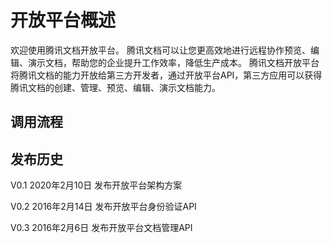 # 开放平台概述
欢迎使用腾讯文档开放平台。
腾讯文档可以让您更高效地进行远程协作预览、编辑、演示文档，帮助您的企业提升工作效率，降低生产成本。 
腾讯文档开放平台将腾讯文档的能力开放给第三方开发者，通过开放平台API，第三方应用可以获得腾讯文档的创建、管理、预览、编辑、演示文档能力。

## 调用流程


## 发布历史
V0.1 2020年2月10日
发布开放平台架构方案

V0.2 2016年2月14日
发布开放平台身份验证API

V0.3 2016年2月6日
发布开放平台文档管理API
